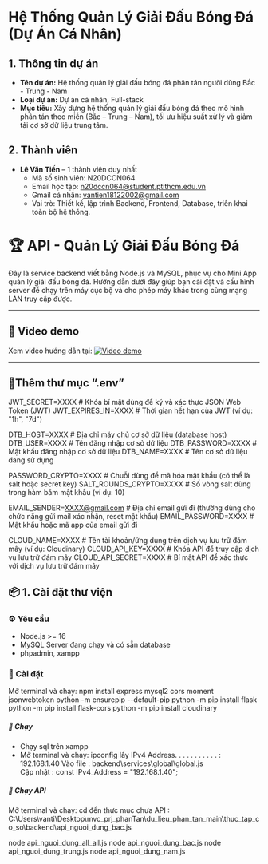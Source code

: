 # Hệ Thống Quản Lý Giải Đấu Bóng Đá (Dự Án Cá Nhân)

## 1. Thông tin dự án
- **Tên dự án:** Hệ thống quản lý giải đấu bóng đá phân tán người dùng Bắc - Trung - Nam 
- **Loại dự án:** Dự án cá nhân, Full-stack  
- **Mục tiêu:** Xây dựng hệ thống quản lý giải đấu bóng đá theo mô hình phân tán theo miền (Bắc – Trung – Nam), tối ưu hiệu suất xử lý và giảm tải cơ sở dữ liệu trung tâm.


## 2. Thành viên
- **Lê Văn Tiến** – 1 thành viên duy nhất  
  - Mã số sinh viên: N20DCCN064  
  - Email học tập: n20dccn064@student.ptithcm.edu.vn  
  - Gmail cá nhân: vantien18122002@gmail.com  
  - Vai trò: Thiết kế, lập trình Backend, Frontend, Database, triển khai toàn bộ hệ thống.




# 🏆 API - Quản Lý Giải Đấu Bóng Đá

Đây là service backend viết bằng Node.js và MySQL, phục vụ cho Mini App quản lý giải đấu bóng đá. Hướng dẫn dưới đây giúp bạn cài đặt và cấu hình server để chạy trên máy cục bộ và cho phép máy khác trong cùng mạng LAN truy cập được.

---

## 🎥 Video demo

Xem video hướng dẫn tại: [![Video demo](https://img.youtube.com/vi/ffPvfxuJsqw/0.jpg)](https://www.youtube.com/watch?v=ffPvfxuJsqw)

---

## 🎥Thêm thư mục “.env”

JWT_SECRET=XXXX # Khóa bí mật dùng để ký và xác thực JSON Web Token (JWT)
JWT_EXPIRES_IN=XXXX # Thời gian hết hạn của JWT (ví dụ: "1h", "7d")

DTB_HOST=XXXX # Địa chỉ máy chủ cơ sở dữ liệu (database host)
DTB_USER=XXXX # Tên đăng nhập cơ sở dữ liệu
DTB_PASSWORD=XXXX # Mật khẩu đăng nhập cơ sở dữ liệu
DTB_NAME=XXXX # Tên cơ sở dữ liệu đang sử dụng

PASSWORD_CRYPTO=XXXX # Chuỗi dùng để mã hóa mật khẩu (có thể là salt hoặc secret key)
SALT_ROUNDS_CRYPTO=XXXX # Số vòng salt dùng trong hàm băm mật khẩu (ví dụ: 10)

EMAIL_SENDER=XXXX@gmail.com # Địa chỉ email gửi đi (thường dùng cho chức năng gửi mail xác nhận, reset mật khẩu)
EMAIL_PASSWORD=XXXX # Mật khẩu hoặc mã app của email gửi đi

CLOUD_NAME=XXXX # Tên tài khoản/ứng dụng trên dịch vụ lưu trữ đám mây (ví dụ: Cloudinary)
CLOUD_API_KEY=XXXX # Khóa API để truy cập dịch vụ lưu trữ đám mây
CLOUD_API_SECRET=XXXX # Bí mật API để xác thực với dịch vụ lưu trữ đám mây

## 📦 1. Cài đặt thư viện

### ⚙️ Yêu cầu

- Node.js >= 16
- MySQL Server đang chạy và có sẵn database
- phpadmin, xampp

### 🧱 Cài đặt

Mở terminal và chạy:
npm install express mysql2 cors moment jsonwebtoken
python -m ensurepip --default-pip
python -m pip install flask
python -m pip install flask-cors
python -m pip install cloudinary

##### 🧱 Chạy

- Chạy sql trên xampp
- Mở terminal và chạy:
  ipconfig lấy IPv4 Address. . . . . . . . . . . : 192.168.1.40
  Vào file : backend\services\global\global.js  
   Cập nhật : const IPv4_Address = "192.168.1.40";
##### 🧱 Chạy API 
   Mở terminal và chạy: cd đến thưc mục chưa API : C:\Users\vanti\Desktop\mvc_prj_phanTan\du_lieu_phan_tan_main\thuc_tap_co_so\backend\api_nguoi_dung_bac.js
  
  node api_nguoi_dung_all_all.js
  node api_nguoi_dung_bac.js
  node api_nguoi_dung_trung.js
  node api_nguoi_dung_nam.js

<!-- // test -->
